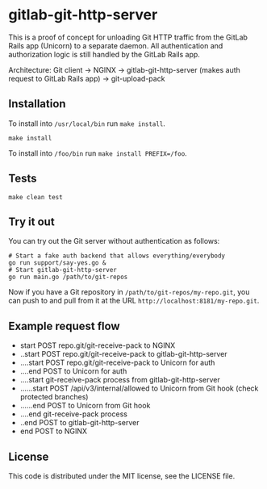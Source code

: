 # gitlab-git-http-server

This is a proof of concept for unloading Git HTTP traffic from the
GitLab Rails app (Unicorn) to a separate daemon. All authentication
and authorization logic is still handled by the GitLab Rails app.

Architecture: Git client -> NGINX -> gitlab-git-http-server (makes
auth request to GitLab Rails app) -> git-upload-pack

## Installation

To install into `/usr/local/bin` run `make install`.

```
make install
```

To install into `/foo/bin` run `make install PREFIX=/foo`.

## Tests

```
make clean test
```

## Try it out

You can try out the Git server without authentication as follows:

```
# Start a fake auth backend that allows everything/everybody
go run support/say-yes.go &
# Start gitlab-git-http-server
go run main.go /path/to/git-repos
```

Now if you have a Git repository in `/path/to/git-repos/my-repo.git`,
you can push to and pull from it at the URL
`http://localhost:8181/my-repo.git`.

## Example request flow

- start POST repo.git/git-receive-pack to NGINX
- ..start POST repo.git/git-receive-pack to gitlab-git-http-server
- ....start POST repo.git/git-receive-pack to Unicorn for auth
- ....end POST to Unicorn for auth
- ....start git-receive-pack process from gitlab-git-http-server
- ......start POST /api/v3/internal/allowed to Unicorn from Git hook (check protected branches)
- ......end POST to Unicorn from Git hook
- ....end git-receive-pack process
- ..end POST to gitlab-git-http-server
- end POST to NGINX

## License

This code is distributed under the MIT license, see the LICENSE file.
